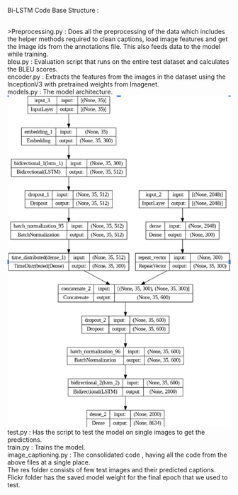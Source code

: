 Bi-LSTM Code Base Structure :

<br>>Preprocessing.py : Does all the preprocessing of the data which includes the helper methods required to clean captions, load image features and get the image ids from the annotations file. This also feeds data to the model while training. 
<br>bleu.py : Evaluation script that runs on the entire test dataset and calculates the BLEU scores.
<br>encoder.py : Extracts the features from the images in the dataset using the InceptionV3 with pretrained weights from Imagenet.
<br>models.py : The model architecture.
![model](results/model-caption.png)
<br>test.py : Has the script to test the model on single images to get the predictions.
<br>train.py : Trains the model.
<br>image_captioning.py : The consolidated code , having all the code from the above files at a single place.
<br>The res folder consists of few test images and their predicted captions. Flickr folder has the saved model weight for the final epoch that we used to test.
